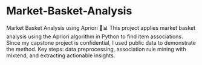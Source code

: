 # Market-Basket-Analysis
Market Basket Analysis using Apriori 🛒📊 This project applies market basket analysis using the Apriori algorithm in Python to find item associations. Since my capstone project is confidential, I used public data to demonstrate the method. Key steps: data preprocessing, association rule mining with mlxtend, and extracting actionable insights.
